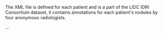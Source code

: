 The XML file is defined for each patient and is a part of the LIDC IDRI Consortium dataset, it contains annotations for each patient's nodules by four anonymous radiologists.

...
